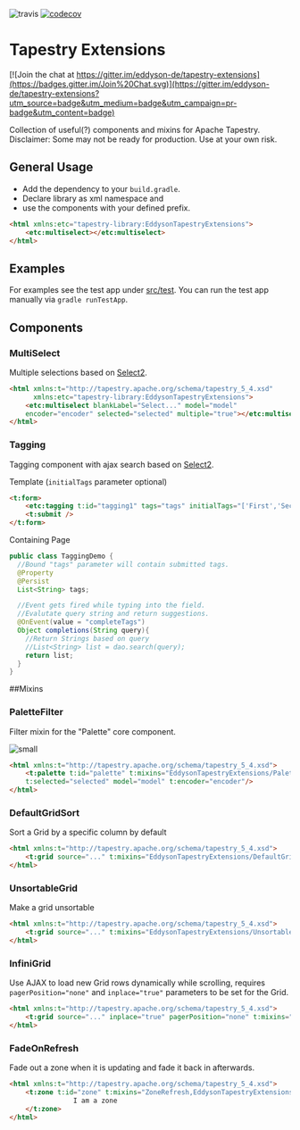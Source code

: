 ![travis](https://travis-ci.org/eddyson-de/tapestry-extensions.svg?branch=master)
[![codecov](https://codecov.io/gh/eddyson-de/tapestry-extensions/branch/master/graph/badge.svg)](https://codecov.io/gh/eddyson-de/tapestry-extensions)

# Tapestry Extensions

[![Join the chat at https://gitter.im/eddyson-de/tapestry-extensions](https://badges.gitter.im/Join%20Chat.svg)](https://gitter.im/eddyson-de/tapestry-extensions?utm_source=badge&utm_medium=badge&utm_campaign=pr-badge&utm_content=badge)

Collection of useful(?) components and mixins for Apache Tapestry.
Disclaimer: Some may not be ready for production. Use at your own risk.


## General Usage
* Add the dependency to your `build.gradle`.
* Declare library as xml namespace and
* use the components with your defined prefix.

```html
<html xmlns:etc="tapestry-library:EddysonTapestryExtensions">
    <etc:multiselect></etc:multiselect>
</html>
```

## Examples
For examples see the test app under [src/test](https://github.com/eddyson-de/tapestry-extensions/tree/master/src/test).
You can run the test app manually via `gradle runTestApp`.

## Components

### MultiSelect

Multiple selections based on [Select2](https://select2.github.io/).

```html
<html xmlns:t="http://tapestry.apache.org/schema/tapestry_5_4.xsd"
      xmlns:etc="tapestry-library:EddysonTapestryExtensions">
    <etc:multiselect blankLabel="Select..." model="model" 
    encoder="encoder" selected="selected" multiple="true"></etc:multiselect>
</html>
```

### Tagging

Tagging component with ajax search based on [Select2](https://select2.github.io/).

Template (`initialTags` parameter optional)
```html
<t:form>
	<etc:tagging t:id="tagging1" tags="tags" initialTags="['First','Second']" ></etc:tagging>
	<t:submit />
</t:form>
```

Containing Page
```java
public class TaggingDemo {
  //Bound "tags" parameter will contain submitted tags.
  @Property
  @Persist
  List<String> tags;

  //Event gets fired while typing into the field.
  //Evalutate query string and return suggestions.
  @OnEvent(value = "completeTags")
  Object completions(String query){
    //Return Strings based on query
    //List<String> list = dao.search(query);
    return list;
  }
}
```

##Mixins

### PaletteFilter

Filter mixin for the "Palette" core component.

![small](https://cloud.githubusercontent.com/assets/5182212/9811523/1bd3f4f0-5878-11e5-80f5-7d02e22c6d63.gif)

```html
<html xmlns:t="http://tapestry.apache.org/schema/tapestry_5_4.xsd">
    <t:palette t:id="palette" t:mixins="EddysonTapestryExtensions/PaletteFilter" 
    t:selected="selected" model="model" t:encoder="encoder"/>
</html>
```

### DefaultGridSort

Sort a Grid by a specific column by default

```html
<html xmlns:t="http://tapestry.apache.org/schema/tapestry_5_4.xsd">
    <t:grid source="..." t:mixins="EddysonTapestryExtensions/DefaultGridSort" DefaultGridSort.sortColumn="firstName" DefaultGridSort.sortOrder="ascending"/>
</html>
```

### UnsortableGrid

Make a grid unsortable

```html
<html xmlns:t="http://tapestry.apache.org/schema/tapestry_5_4.xsd">
    <t:grid source="..." t:mixins="EddysonTapestryExtensions/UnsortableGrid" />
</html>
```

### InfiniGrid

Use AJAX to load new Grid rows dynamically while scrolling, requires `pagerPosition="none"` and `inplace="true"` parameters to be set for the Grid.


```html
<html xmlns:t="http://tapestry.apache.org/schema/tapestry_5_4.xsd">
    <t:grid source="..." inplace="true" pagerPosition="none" t:mixins="EddysonTapestryExtensions/InfiniGrid" />
</html>
```

### FadeOnRefresh

Fade out a zone when it is updating and fade it back in afterwards.


```html
<html xmlns:t="http://tapestry.apache.org/schema/tapestry_5_4.xsd">
    <t:zone t:id="zone" t:mixins="ZoneRefresh,EddysonTapestryExtensions/FadeOnRefresh" ZoneRefresh.period="2" >
				I am a zone
    </t:zone>
</html>
```
